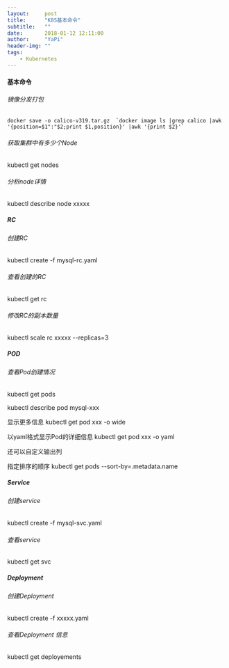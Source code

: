 ```yaml
---
layout:     post
title:      "K8S基本命令"
subtitle:   ""
date:       2018-01-12 12:11:00
author:     "YaPi"
header-img: ""
tags:
    - Kubernetes
---
```


#### 基本命令

###### 镜像分发打包

```
docker save -o calico-v319.tar.gz  `docker image ls |grep calico |awk '{position=$1":"$2;print $1,position}' |awk '{print $2}'`

```


###### 获取集群中有多少个Node

kubectl get nodes

###### 分析node详情
kubectl describe node xxxxx


##### RC

###### 创建RC
kubectl create -f mysql-rc.yaml

###### 查看创建的RC
kubectl get rc

###### 修改RC的副本数量

kubectl scale rc xxxxx --replicas=3

##### POD

###### 查看Pod创建情况
kubectl get pods

kubectl describe pod mysql-xxx

显示更多信息
kubectl get pod xxx -o wide

以yaml格式显示Pod的详细信息
kubectl get pod xxx -o yaml

还可以自定义输出列

指定排序的顺序
kubectl get pods --sort-by=.metadata.name
##### Service

###### 创建service
kubectl create -f mysql-svc.yaml

###### 查看service

kubectl get svc


##### Deployment

###### 创建Deployment

kubectl create -f xxxxx.yaml

###### 查看Deployment 信息

kubectl get deployements
